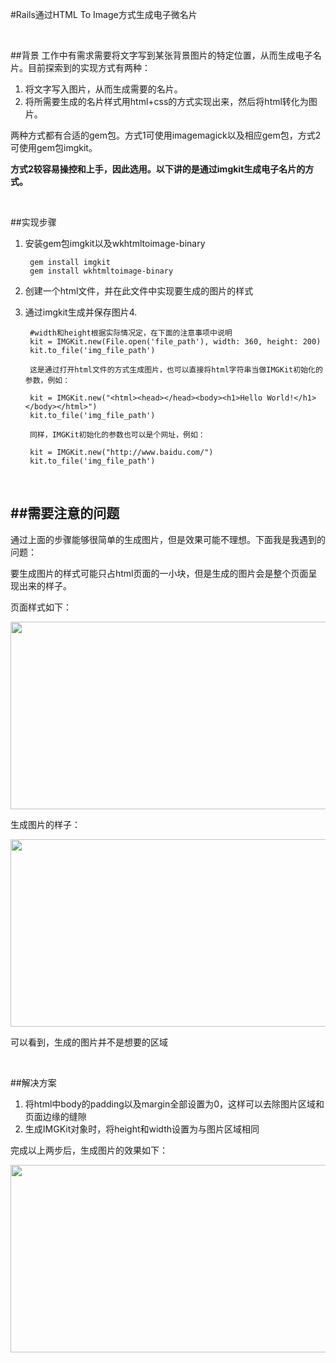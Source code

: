 #Rails通过HTML To Image方式生成电子微名片

<br />

##背景
工作中有需求需要将文字写到某张背景图片的特定位置，从而生成电子名片。目前探索到的实现方式有两种：

1. 将文字写入图片，从而生成需要的名片。
2. 将所需要生成的名片样式用html+css的方式实现出来，然后将html转化为图片。

两种方式都有合适的gem包。方式1可使用imagemagick以及相应gem包，方式2可使用gem包imgkit。

**方式2较容易操控和上手，因此选用。以下讲的是通过imgkit生成电子名片的方式。**

<br />

##实现步骤
1. 安装gem包imgkit以及wkhtmltoimage-binary

		gem install imgkit
		gem install wkhtmltoimage-binary		
    
2. 创建一个html文件，并在此文件中实现要生成的图片的样式
3. 通过imgkit生成并保存图片4. 
		
		#width和height根据实际情况定，在下面的注意事项中说明
		kit = IMGKit.new(File.open('file_path'), width: 360, height: 200) 
		kit.to_file('img_file_path')
		
		这是通过打开html文件的方式生成图片，也可以直接将html字符串当做IMGKit初始化的参数，例如：
		
		kit = IMGKit.new("<html><head></head><body><h1>Hello World!</h1></body></html>")
		kit.to_file('img_file_path')
		
		同样，IMGKit初始化的参数也可以是个网址，例如：
		
		kit = IMGKit.new("http://www.baidu.com/")
		kit.to_file('img_file_path')
				
<br />
		
##需要注意的问题
---

通过上面的步骤能够很简单的生成图片，但是效果可能不理想。下面我是我遇到的问题：

要生成图片的样式可能只占html页面的一小块，但是生成的图片会是整个页面呈现出来的样子。

页面样式如下：
	
<img src="{{ site.url }}/assets/html_img1.png" style="height: 300px;width: 800px;" />
	
生成图片的样子：
	
<img src="{{ site.url }}/assets/img1.jpg" style="height: 300px;width: 800px;"/>
	
可以看到，生成的图片并不是想要的区域

<br />

##解决方案

1. 将html中body的padding以及margin全部设置为0，这样可以去除图片区域和页面边缘的缝隙
2. 生成IMGKit对象时，将height和width设置为与图片区域相同

完成以上两步后，生成图片的效果如下：

<img src="{{ site.url }}/assets/img2.jpg" style="height: 300px;width: 800px;"/>
